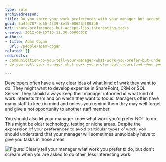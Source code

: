 ```yaml
---
type: rule
archivedreason: 
title: Do you share your work preferences with your manager but accept less interesting tasks when needed?
guid: 3a4fd707-ec65-4339-8e15-08623af803b0
uri: share-preferences-but-accept-less-interesting-tasks
created: 2012-09-25T18:11:36.0000000Z
authors:
- title: Adam Cogan
  url: /people/adam-cogan
related: []
redirects:
- communication-do-you-tell-your-manager-what-work-you-prefer-but-understand-when-you-have-to-do-less-interesting-stuff
- do-you-tell-your-manager-what-work-you-prefer-but-understand-when-you-have-to-do-less-interesting-stuff

---
```


Developers often have a very clear idea of what kind of work they want to do. They might want to develop expertise in SharePoint, CRM or SQL Server. They should always keep their manager informed of what kind of work interests them and on which they want to focus. Managers often have many staff to keep in mind and unless you remind them they may well forget and give a hot opportunity to another staff member.

<!--endintro-->

You should also let your manager know what work you'd prefer NOT to do. This might be older technology, testing or niche areas. Despite the expression of your preferences to avoid particular types of work, you should understand that your manager will sometimes unavoidably have to give you tasks in those areas.

![Figure: Clearly tell your manager what work you prefer to do, but don't scream when you are asked to do other, less interesting work.](PreferStuff.jpg)
